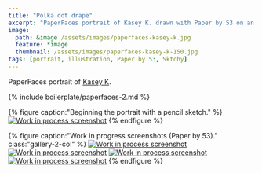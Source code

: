 ```yaml
---
title: "Polka dot drape"
excerpt: "PaperFaces portrait of Kasey K. drawn with Paper by 53 on an iPad."
image: 
  path: &image /assets/images/paperfaces-kasey-k.jpg 
  feature: *image
  thumbnail: /assets/images/paperfaces-kasey-k-150.jpg
tags: [portrait, illustration, Paper by 53, Sktchy]
---
```


PaperFaces portrait of [Kasey K](http://sktchy.com/mKWI5D ).

{% include boilerplate/paperfaces-2.md %}

{% figure caption:"Beginning the portrait with a pencil sketch." %}
[![Work in process screenshot](/assets/images/paperfaces-kasey-k-process-1-750.jpg)](/assets/images/paperfaces-kasey-k-process-1-lg.jpg)
{% endfigure %}

{% figure caption:"Work in progress screenshots (Paper by 53)." class:"gallery-2-col" %}
[![Work in process screenshot](/assets/images/paperfaces-kasey-k-process-2-600.jpg)](/assets/images/paperfaces-kasey-k-process-2-lg.jpg)
[![Work in process screenshot](/assets/images/paperfaces-kasey-k-process-3-600.jpg)](/assets/images/paperfaces-kasey-k-process-3-lg.jpg)
[![Work in process screenshot](/assets/images/paperfaces-kasey-k-process-4-600.jpg)](/assets/images/paperfaces-kasey-k-process-4-lg.jpg)
[![Work in process screenshot](/assets/images/paperfaces-kasey-k-process-5-600.jpg)](/assets/images/paperfaces-kasey-k-process-5-lg.jpg)
{% endfigure %}
